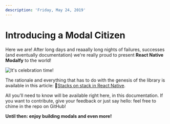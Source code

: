 ```yaml
---
description: 'Friday, May 24, 2019‌'
---
```


# Introducing a Modal Citizen

Here we are! After long days and reaaally long nights of failures, successes \(and eventually documentation\) we're really proud to present **React Native Modalfy** to the world!

![It&apos;s celebration time!](https://media.giphy.com/media/ZUomWFktUWpFu/giphy.gif)

The rationale and everything that has to do with the genesis of the library is available in this article: 🥞[Stacks on stack in React Native](https://medium.com/p/eb4f8fb9e4c9).

All you'll need to know will be available right here, in this documentation. If you want to contribute, give your feedback or just say hello: feel free to chime in the repo on GitHub!

**Until then: enjoy building modals and even more!**

